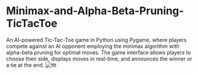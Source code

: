 # Minimax-and-Alpha-Beta-Pruning-TicTacToe
An AI-powered Tic-Tac-Toe game in Python using Pygame, where players compete against an AI opponent employing the minimax algorithm with alpha-beta pruning for optimal moves. The game interface allows players to choose their side, displays moves in real-time, and announces the winner or a tie at the end.
![ttt](https://github.com/user-attachments/assets/0be5a353-66ce-4b7d-ac96-f9e9931ac34b)
